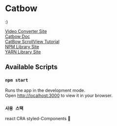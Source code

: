 # Catbow

:)

[Video Converter Site](https://catbow.github.io/catbow-photo-converter/) <br>
[Catbow Doc](https://catbow.github.io/catbow-docs/) <br>
[CatBow ScrollView Tutorial](https://catbow.github.io/catbow-docs/scrollview) <br>
[NPM Library Site](https://www.npmjs.com/package/react-catbow-scrollview) <br>
[YARN Library Site](https://yarnpkg.com/package/react-catbow-scrollview) <br>

## Available Scripts


### `npm start`

Runs the app in the development mode.\
Open [http://localhost:3000](http://localhost:3000) to view it in your browser.

### `사용 스택`

react CRA
styled-Components 💅


